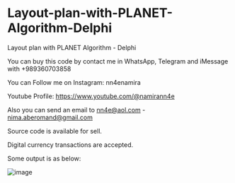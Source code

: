 # Layout-plan-with-PLANET-Algorithm-Delphi
Layout plan with PLANET Algorithm - Delphi

You can buy this code by contact me in WhatsApp, Telegram and iMessage with +989360703858

You can Follow me on Instagram: nn4enamira

Youtube Profile: https://www.youtube.com/@namirann4e

Also you can send an email to nn4e@aol.com - nima.aberomand@gmail.com

Source code is available for sell.

Digital currency transactions are accepted.

Some output is as below:

![image](https://github.com/user-attachments/assets/43bb4673-65ab-41d1-9c1d-03789f5d0049)
